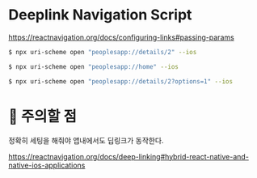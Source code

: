 # Deeplink Navigation Script

https://reactnavigation.org/docs/configuring-links#passing-params

```bash
$ npx uri-scheme open "peoplesapp://details/2" --ios

$ npx uri-scheme open "peoplesapp://home" --ios

$ npx uri-scheme open "peoplesapp://details/2?options=1" --ios
```

# 🚧 주의할 점

정확히 세팅을 해줘야 앱내에서도 딥링크가 동작한다.

https://reactnavigation.org/docs/deep-linking#hybrid-react-native-and-native-ios-applications
